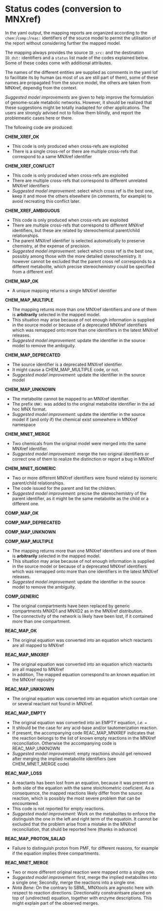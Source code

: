 # Status codes (conversion to MNXref)

In the yaml output, the mapping reports are organized according to the `chem:`/`comp:`/`reac:` identifiers of the source model to permit the utilisation of the report without considering further the mapped model.

The mapping always provides the source `ID_src:` and the destination `ID_dst:` identifiers and a `status` list made of the codes explained below.
Some of these codes come with additional attributes.

The names of the different entities are supplied as comments in the yaml lof to facilitate its by human (as most of us are still part of them), some of these names are propagated from the source model, the others are taken from MNXref, dependig from the context.

_Suggested model improvements_ are given to help improve the formulation of genome-scale metabolic networks. However, it should be realized that these suggestions might be totally inadapted for other applications. The users are strongly advised not to follow them blindly, and report the problemeatic cases here or there. 

The following code are produced:

**CHEM_XREF_OK**

* This code is only produced when cross-refs are exploited
* There is a single cross-ref or there are multiple cross-refs that correspond to a same MNXref identifier

**CHEM_XREF_CONFLICT**

* This code is only produced when cross-refs are exploited
* There are multiple cross-refs that correspond to different unrelated MNXref identifiers
* _Suggested model improvement_: select which cross ref is the best one, keep it and move the others elsewhere (in comments, for example) to avoid recreating this conflict later.

**CHEM_XREF_AMBIGUOUS**

* This code is only produced when cross-refs are exploited
* There are multiple cross-refs that correspond to different MNXref identifiers, but these are related by stereochemical parent/child relationships.
* The parent MNXref identifier is selected automatically to preserve chemistry, at the expense of precision.
* _Suggested model improvement_: select which cross ref is the best one, possibly among those with the more detailed stereochemistry. It however cannot be excluded that the parent cross ref corresponds to a different metabolite, which precise stereochemistry could be specified from a different xref.

**CHEM_MAP_OK**

* A unique mapping returns a single MNXref identifier

**CHEM_MAP_MULTIPLE**

* The mapping returns more than one MNXref identifiers and one of them is **arbitrarily** selected in the mapped model. 
* This situation may arise because of not enough information is supplied in the source model or because of a deprecated MNXref identifiers which was remapped onto more than one identifiers in the latest MNXref releases.
* _Suggested model improvement_: update the identifier in the source model to remove the ambiguity.

**CHEM_MAP_DEPRECATED**

* The source identifier is a deprecated MNXref identifier.
* It might cause a CHEM_MAP_MULTIPLE code, or not.
* _Suggested model improvement_: update the identifier in the source model 

**CHEM_MAP_UNKNOWN**

* The metabolite cannot be mapped to an MNXref identifier.
* The prefix `UNK:` was added to the original metabolite identifier in the ad hoc MNX format. 
* _Suggested model improvement_: update the identifier in the source model if (and only if) the chemical exist somewhere in MNXref namespace 

**CHEM_MNET_MERGE**

* Two chemicals from the original model were merged into the same MNXref identifier.
* _Suggested model improvement_: merge the two original identifiers or correct one of them to realize the distinction or report a bug in MNXref

**CHEM_MNET_ISOMERIC**

* Two or more different MNXref identifiers were found related by isomeric parent/child relationships.
* The code issued for the parent and list the children.
* _Suggested model improvement_: precise the stereochemistry of the parent identifier, as it might be the same metabolite as the child or a different one.

**COMP_MAP_OK**

**COMP_MAP_DEPRECATED**

**COMP_MAP_UNKNOWN**

**COMP_MAP_MULTIPLE**

* The mapping returns more than one MNXref identifiers and one of them is **arbitrarily** selected in the mapped model.
* This situation may arise because of not enough information is supplied in the source model or because of a deprecated MNXref identifiers which was remapped onto more than one identifiers in the latest MNXref releases.
* _Suggested model improvement_: update the identifier in the source model to remove the ambiguity.

**COMP_GENERIC**

* The original compartments have been replaced by generic compartments MNXD1 and MNXD2 as in the MNXref distribution.
* The connectivity of the network is likely have been lost, if it contained more than one compartment.

**REAC_MAP_OK**

* The original equation was converted into an equation which reactants are all mapped to MNXref

**REAC_MAP_MNXREF**

* The original equation was converted into an equation which reactants are all mapped to MNXref
* In addition, The mapped equation correspond to an known equation int the MNXref repositry

**REAC_MAP_UNKNOWN**

* The original equation was converted into an equation which contain one or several reactant not found in MNXref.

**REAC_MAP_EMPTY**

* The original equation was converted into an EMPTY equation, _i.e._ ` = `
* It shlould be the case for any acid-base and/or tautomerization reaction. 
* If present, the accompanying code REAC_MAP_MNXREF indicates that the reaction belongs to the list of known empty reactions in the MNXref reconciliation. Otherwise the accompanying code is REAC_MAP_UNKNOWN 
* _Suggested model improvement_: empty reactions should get removed after merging the implied metabolite identifiers (see CHEM_MNET_MERGE code) 

**REAC_MAP_LOSS**

* A reactants has been lost from an equation, because it was present on both side of the equation with the same stoichiometric coeficient. As a consequence, the mapped reactions likely differ from the source reaction, which is possibly the most severe problem that can be encountered.
* This code is not reported for empty reactions.
* _Suggested model improvement_: Work on the metabolites to enforce the distinguish the one in the left and right term of the equatoin. It cannot be excluded that the problem arise from a mistake in the MNXref reconciliation, that shuld be reported here (thanks in advance)

**REAC_MAP_PROTON_SALAD**

* Failure to distinguish proton from PMF, for different reasons, for example if the equation implies three compartments.  

**REAC_MNET_MERGE**

* Two or more different original reaction were mapped onto a single one.
* _Suggested model improvement_: first, merge the implied metabolites into a single one; Secondly, merge the reactions into a single one.
* _Nota Bene_: On the contrary to SBML, MNXtools are agnostic here with respect to reaction directions. Directionality constraintsare placed on top of (undirected) equation, together with enzyme descriptions. This might explain part of the observed merges.

